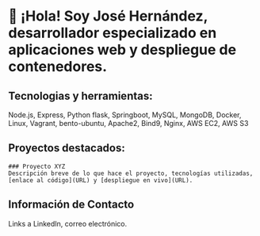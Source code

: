 # 👋 ¡Hola! Soy José Hernández, desarrollador especializado en aplicaciones web y despliegue de contenedores.

## Tecnologias y herramientas:

Node.js, Express, Python flask, Springboot, MySQL, MongoDB, Docker, Linux, Vagrant,  bento-ubuntu, Apache2, Bind9, Nginx, AWS EC2, AWS S3

## Proyectos destacados:

``````
### Proyecto XYZ
Descripción breve de lo que hace el proyecto, tecnologías utilizadas, [enlace al código](URL) y [despliegue en vivo](URL).
``````

## Información de Contacto

Links a LinkedIn, correo electrónico.
